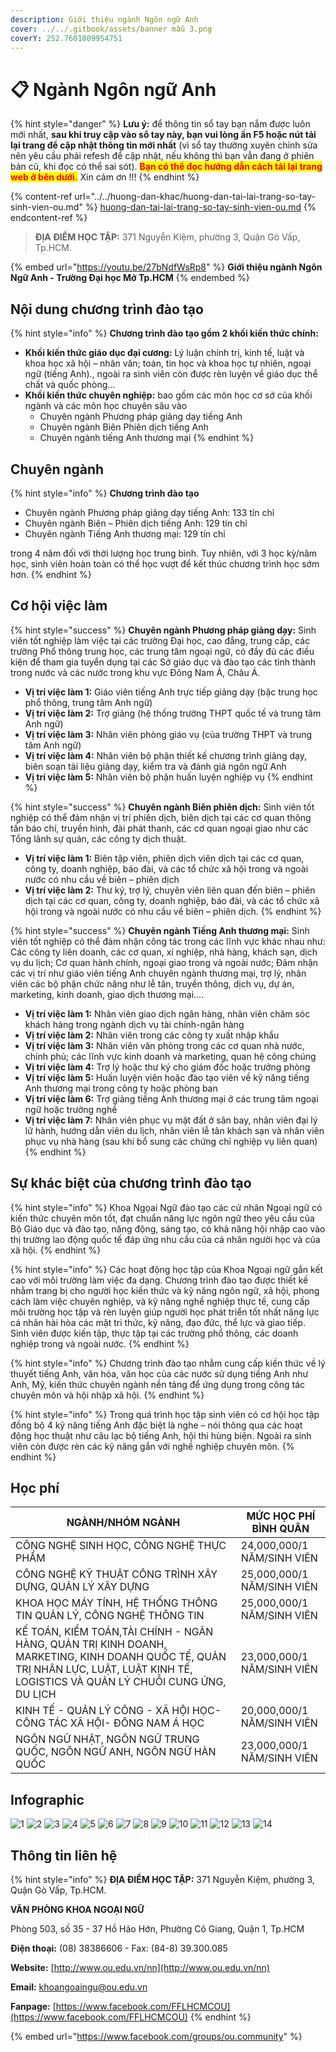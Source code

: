 ```yaml
---
description: Giới thiệu ngành Ngôn ngữ Anh
cover: ../../.gitbook/assets/banner mẫu 3.png
coverY: 252.7601809954751
---
```


# 📋 Ngành Ngôn ngữ Anh

{% hint style="danger" %}
**Lưu ý:** để thông tin sổ tay bạn nắm được luôn mới nhất, **sau khi truy cập vào sổ tay này, bạn vui lòng ấn F5 hoặc nút tải lại trang để cập nhật thông tin mới nhất** (vì sổ tay thường xuyên chỉnh sửa nên yêu cầu phải refesh để cập nhật, nếu không thì bạn vẫn đang ở phiên bản cũ, khi đọc có thể sai sót). <mark style="color:red;">**Bạn có thể đọc hướng dẫn cách tải lại trang web ở bên dưới.**</mark> Xin cảm ơn !!!
{% endhint %}

{% content-ref url="../../huong-dan-khac/huong-dan-tai-lai-trang-so-tay-sinh-vien-ou.md" %}
[huong-dan-tai-lai-trang-so-tay-sinh-vien-ou.md](../../huong-dan-khac/huong-dan-tai-lai-trang-so-tay-sinh-vien-ou.md)
{% endcontent-ref %}

> **ĐỊA ĐIỂM HỌC TẬP:** 371 Nguyễn Kiệm, phường 3, Quận Gò Vấp, Tp.HCM.

{% embed url="https://youtu.be/27bNdfWsRp8" %}
**Giới thiệu ngành Ngôn Ngữ Anh - Trường Đại học Mở Tp.HCM**
{% endembed %}

## Nội dung chương trình đào tạo

{% hint style="info" %}
**Chương trình đào tạo gồm 2 khối kiến thức chính:**

* **Khối kiến thức giáo dục đại cương:** Lý luận chính trị, kinh tế, luật và khoa học xã hội – nhân văn; toán, tin học và khoa học tự nhiên, ngoại ngữ (tiếng Anh)., ngoài ra sinh viên còn được rèn luyện về giáo dục thể chất và quốc phòng…
* **Khối kiến thức chuyên nghiệp:** bao gồm các môn học cơ sở của khối ngành và các môn học chuyên sâu vào
  * Chuyên ngành Phương pháp giảng dạy tiếng Anh
  * Chuyên ngành Biên Phiên dịch tiếng Anh
  * Chuyên ngành tiếng Anh thương mại
{% endhint %}

## Chuyên ngành

{% hint style="info" %}
**Chương trình đào tạo**

* Chuyên ngành Phương pháp giảng dạy tiếng Anh: 133 tín chỉ
* Chuyên ngành Biên – Phiên dịch tiếng Anh: 129 tín chỉ
* Chuyên ngành Tiếng Anh thương mại: 129 tín chỉ

trong 4 năm đối với thời lượng học trung bình. Tuy nhiên, với 3 học kỳ/năm học, sinh viên hoàn toàn có thể học vượt để kết thúc chương trình học sớm hơn.
{% endhint %}

## Cơ hội việc làm

{% hint style="success" %}
**Chuyên ngành Phương pháp giảng dạy:** Sinh viên tốt nghiệp làm việc tại các trường Đại học, cao đẳng, trung cấp, các trường Phổ thông trung học, các trung tâm ngoại ngữ, có đầy đủ các điều kiện để tham gia tuyển dụng tại các Sở giáo dục và đào tạo các tỉnh thành trong nước và các nước trong khu vực Đông Nam Á, Châu Á.

* **Vị trí việc làm 1:** Giáo viên tiếng Anh trực tiếp giảng dạy (bậc trung học phổ thông, trung tâm Anh ngữ)
* **Vị trí việc làm 2:** Trợ giảng (hệ thống trường THPT quốc tế và trung tâm Anh ngữ)
* **Vị trí việc làm 3:** Nhân viên phòng giáo vụ (của trường THPT và trung tâm Anh ngữ)
* **Vị trí việc làm 4:** Nhân viên bộ phận thiết kế chương trình giảng dạy, biên soạn tài liệu giảng dạy, kiểm tra và đánh giá ngôn ngữ Anh
* **Vị trí việc làm 5:** Nhân viên bộ phận huấn luyện nghiệp vụ
{% endhint %}

{% hint style="success" %}
**Chuyên ngành Biên phiên dịch:** Sinh viên tốt nghiệp có thể đảm nhận vị trí phiên dịch, biên dịch tại các cơ quan thông tấn báo chí, truyền hình, đài phát thanh, các cơ quan ngoại giao như các Tổng lãnh sự quán, các công ty dịch thuật.

* **Vị trí việc làm 1:** Biên tập viên, phiên dịch viên dịch tại các cơ quan, công ty, doanh nghiệp, báo đài, và các tổ chức xã hội trong và ngoài nước có nhu cầu về biên – phiên dịch
* **Vị trí việc làm 2:** Thư ký, trợ lý, chuyên viên liên quan đến biên – phiên dịch tại các cơ quan, công ty, doanh nghiệp, báo đài, và các tổ chức xã hội trong và ngoài nước có nhu cầu về biên – phiên dịch.
{% endhint %}

{% hint style="success" %}
**Chuyên ngành Tiếng Anh thương mại:** Sinh viên tốt nghiệp có thể đảm nhận công tác trong các lĩnh vực khác nhau như: Các công ty liên doanh, các cơ quan, xí nghiệp, nhà hàng, khách sạn, dịch vụ du lịch; Cơ quan hành chính, ngoại giao trong và ngoài nước; Đảm nhận các vị trí như giáo viên tiếng Anh chuyên ngành thương mại, trợ lý, nhân viên các bộ phận chức năng như lễ tân, truyền thông, dịch vụ, dự án, marketing, kinh doanh, giao dịch thương mại….

* **Vị trí việc làm 1:** Nhân viên giao dịch ngân hàng, nhân viên chăm sóc khách hàng trong ngành dịch vụ tài chính-ngân hàng
* **Vị trí việc làm 2:** Nhân viên trong các công ty xuất nhập khẩu
* **Vị trí việc làm 3:** Nhân viên văn phòng trong các cơ quan nhà nước, chính phủ; các lĩnh vực kinh doanh và marketing, quan hệ công chúng
* **Vị trí việc làm 4:** Trợ lý hoặc thư ký cho giám đốc hoặc trưởng phòng
* **Vị trí việc làm 5:** Huấn luyện viên hoặc đào tạo viên về kỹ năng tiếng Anh thương mại trong công ty hoặc phòng ban
* **Vị trí việc làm 6:** Trợ giảng tiếng Anh thương mại ở các trung tâm ngoại ngữ hoặc trường nghề
* **Vị trí việc làm 7:** Nhân viên phục vụ mặt đất ở sân bay, nhân viên đại lý lữ hành, hướng dẫn viên du lịch, nhân viên lễ tân khách sạn và nhân viên phục vụ nhà hàng (sau khi bổ sung các chứng chỉ nghiệp vụ liên quan)
{% endhint %}

## Sự khác biệt của chương trình đào tạo

{% hint style="info" %}
Khoa Ngọai Ngữ đào tạo các cử nhân Ngoại ngữ có kiến thức chuyên môn tốt, đạt chuẩn năng lực ngôn ngữ theo yêu cầu của Bộ Giáo dục và đào tạo, năng động, sáng tạo, có khả năng hội nhập cao vào thị trường lao động quốc tế đáp ứng nhu cầu của cá nhân người học và của xã hội.
{% endhint %}

{% hint style="info" %}
Các hoạt động học tập của Khoa Ngoại ngữ gắn kết cao với môi trường làm việc đa dạng. Chương trình đào tạo được thiết kế nhằm trang bị cho người học kiến thức và kỹ năng ngôn ngữ, xã hội, phong cách làm việc chuyên nghiệp, và kỹ năng nghề nghiệp thực tế, cung cấp môi trường học tập và rèn luyện giúp người học phát triển tốt nhất năng lực cá nhân hài hòa các mặt tri thức, kỹ năng, đạo đức, thể lực và giao tiếp. Sinh viên được kiến tập, thực tập tại các trường phổ thông, các doanh nghiệp trong và ngoài nước.
{% endhint %}

{% hint style="info" %}
Chương trình đào tạo nhằm cung cấp kiến thức về lý thuyết tiếng Anh, văn hóa, văn học của các nước sử dụng tiếng Anh như Anh, Mỹ, kiến thức chuyên ngành nền tảng để ứng dụng trong công tác chuyên môn và hội nhập xã hội.
{% endhint %}

{% hint style="info" %}
Trong quá trình học tập sinh viên có cơ hội học tập đồng bộ 4 kỹ năng tiếng Anh đặc biệt là nghe – nói thông qua các hoạt động học thuật như câu lạc bộ tiếng Anh, hội thi hùng biện. Ngoài ra sinh viên còn được rèn các kỹ năng gắn với nghề nghiệp chuyên môn.
{% endhint %}

## Học phí

| NGÀNH/NHÓM NGÀNH                                                                                                                                                                  | MỨC HỌC PHÍ BÌNH QUÂN      |
| --------------------------------------------------------------------------------------------------------------------------------------------------------------------------------- | -------------------------- |
| CÔNG NGHỆ SINH HỌC, CÔNG NGHỆ THỰC PHẨM                                                                                                                                           | 24,000,000/1 NĂM/SINH VIÊN |
| CÔNG NGHỆ KỸ THUẬT CÔNG TRÌNH XÂY DỰNG, QUẢN LÝ XÂY DỰNG                                                                                                                          | 25,000,000/1 NĂM/SINH VIÊN |
| KHOA HỌC MÁY TÍNH, HỆ THỐNG THÔNG TIN QUẢN LÝ, CÔNG NGHỆ THÔNG TIN                                                                                                                | 25,000,000/1 NĂM/SINH VIÊN |
| KẾ TOÁN, KIỂM TOÁN,TÀI CHÍNH - NGÂN HÀNG, QUẢN TRỊ KINH DOANH, MARKETING, KINH DOANH QUỐC TẾ, QUẢN TRỊ NHÂN LỰC, LUẬT, LUẬT KINH TẾ, LOGISTICS VÀ QUẢN LÝ CHUỖI CUNG ỨNG, DU LỊCH | 23,000,000/1 NĂM/SINH VIÊN |
| KINH TẾ - QUẢN LÝ CÔNG - XÃ HỘI HỌC- CÔNG TÁC XÃ HỘI- ĐÔNG NAM Á HỌC                                                                                                              | 20,000,000/1 NĂM/SINH VIÊN |
| NGÔN NGỮ NHẬT, NGÔN NGỮ TRUNG QUỐC, NGÔN NGỮ ANH, NGÔN NGỮ HÀN QUỐC                                                                                                               | 23,000,000/1 NĂM/SINH VIÊN |

## Infographic

![1](<../../.gitbook/assets/1 - tiêu đề (9).png>) ![2](<../../.gitbook/assets/2 - giới thiệu chung (5).png>) ![3](<../../.gitbook/assets/3 - việc làm (2).png>) ![4](<../../.gitbook/assets/4 - CƠ HỘI VIỆC LÀM.png>) ![5](<../../.gitbook/assets/5 - CƠ HỘI VIỆC LÀM.png>) ![6](<../../.gitbook/assets/6 - CƠ HỘI VIỆC LÀM.png>) ![7](<../../.gitbook/assets/7 - định hướng đào tạo (3).png>) ![8](<../../.gitbook/assets/8 - định hướng đào tạo (1).png>) ![9](<../../.gitbook/assets/9 - định hướng đào tạo.png>) ![10](<../../.gitbook/assets/10 - CHƯƠNG TRÌNH đào tạo.png>) ![11](<../../.gitbook/assets/11 - nd ctdt.png>) ![12](<../../.gitbook/assets/13 - học phí (3).png>) ![13](<../../.gitbook/assets/14 - học phí.png>) ![14](<../../.gitbook/assets/15 - liên hệ (3).png>)

## Thông tin liên hệ

{% hint style="info" %}
**ĐỊA ĐIỂM HỌC TẬP:** 371 Nguyễn Kiệm, phường 3, Quận Gò Vấp, Tp.HCM.

**VĂN PHÒNG KHOA NGOẠI NGỮ**

Phòng 503, số 35 - 37 Hồ Hảo Hớn, Phường Cô Giang, Quận 1, Tp.HCM

**Điện thoại:** (08) 38386606 - Fax: (84-8) 39.300.085

**Website:** [http://www.ou.edu.vn/nn](http://www.ou.edu.vn/nn)

**Email:** khoangoaingu@ou.edu.vn

**Fanpage:** [https://www.facebook.com/FFLHCMCOU](https://www.facebook.com/FFLHCMCOU)
{% endhint %}

{% embed url="https://www.facebook.com/groups/ou.community" %}
